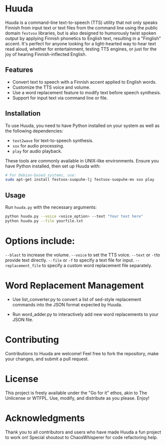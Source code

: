 # Huuda

Huuda is a command-line text-to-speech (TTS) utility that not only speaks Finnish from input text or text files from the command line using the public domain `festvox` libraries, but is also designed to humorously twist spoken output by applying Finnish phonetics to English text, resulting in a "Finglish" accent. It's perfect for anyone looking for a light-hearted way to hear text read aloud, whether for entertainment, testing TTS engines, or just for the joy of hearing Finnish-inflected English.

## Features

- Convert text to speech with a Finnish accent applied to English words.
- Customize the TTS voice and volume.
- Use a word replacement feature to modify text before speech synthesis.
- Support for input text via command line or file.

## Installation

To use Huuda, you need to have Python installed on your system as well as the following dependencies:

- `text2wave` for text-to-speech synthesis.
- `sox` for audio processing.
- `play` for audio playback.

These tools are commonly available in UNIX-like environments. Ensure you have Python installed, then set up Huuda with:

```bash
# For Debian-based systems, use:
sudo apt-get install festvox-suopuhe-lj festvox-suopuhe-mv sox play
```

## Usage

Run `huuda.py` with the necessary arguments:

```bash
python huuda.py --voice <voice_option> --text "Your text here"
python huuda.py --file yourfile.txt
```

# Options include:

`--blast` to increase the volume.
`--voice` to set the TTS voice.
`--text` or `-t`to provide text directly.
`--file` or `-f` to specify a text file for input.
`--replacement_file` to specify a custom word replacement file separately.

# Word Replacement Management

- Use list_converter.py to convert a list of sed-style replacement commands into the JSON format expected by Huuda.

- Run word_adder.py to interactively add new word replacements to your JSON file.

# Contributing

Contributions to Huuda are welcome! Feel free to fork the repository, make your changes, and submit a pull request.

# License

This project is freely available under the "Go for it" ethos, akin to The Unlicense or WTFPL. Use, modify, and distribute as you please. Enjoy!

# Acknowledgments

Thank you to all contributors and users who have made Huuda a fun project to work on! Special shoutout to ChaosWhisperer for code refactoring help.
